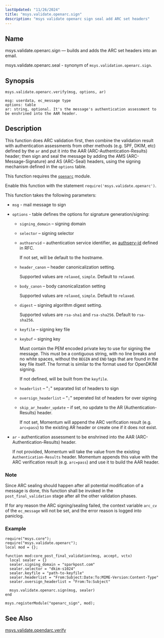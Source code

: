 ```yaml
---
lastUpdated: "11/26/2024"
title: "msys.validate.openarc.sign"
description: "msys validate openarc sign seal add ARC set headers"
---
```


<a name="lua.ref.msys.validate.openarc.sign"></a>
## Name

msys.validate.openarc.sign — builds and adds the ARC set headers into an email.

msys.validate.openarc.seal - synonym of `msys.validation.openarc.sign`.

## Synopsis

`msys.validate.openarc.verify(msg, options, ar)`

```
msg: userdata, ec_message type
options: table
ar: string, optional. It's the message's authentication assessment to be enshrined into the AAR header.

```

## Description

This function does ARC validation first, then combine the validation result with authentication
assessments from other methods (e.g. SPF, DKIM, etc) defined by the `ar` and put it into the AAR
(ARC-Authentication-Results) header;
 then sign and seal the message by adding the AMS (ARC-Message-Signature) and AS
(ARC-Seal) headers, using the signing mechanism defined in the `options` table.

This function requires the [`openarc`](/momentum/4/modules/openarc) module.

Enable this function with the statement `require('msys.validate.openarc')`.

This function takes the following parameters:

*   `msg` - mail message to sign

*   `options`   - table defines the options for signature generation/signing:

    *   `signing_domain` – signing domain

    *   `selector` – signing selector

    *   `authservid` – authentication service identifier, as
        [authserv-id](https://datatracker.ietf.org/doc/html/rfc8601#section-2.5) defined in RFC.

        If not set, will be default to the hostname.

    *   `header_canon` – header canonicalization setting.

        Supported values are `relaxed`, `simple`. Default to `relaxed`.

    *   `body_canon` – body canonicalization setting

        Supported values are `relaxed`, `simple`. Default to `relaxed`.

    *   `digest` – signing algorithm digest setting.

        Supported values are `rsa-sha1` and `rsa-sha256`. Default to `rsa-sha256`.

    *   `keyfile` – signing key file

    *   `keybuf` – signing key

        Must contain the PEM encoded private key to use for signing the
        message. This must be a contiguous string, with no line breaks and no white spaces, without the
        `BEGIN` and `END` tags that are found in the key file itself. The format is similar to the
        format used for OpenDKIM signing.

        If not defined, will be built from the `keyfile`.

    *   `headerlist` – "`;`" separated list of headers to sign

    *   `oversign_headerlist` – "`;`" seperated list of headers for over signing

    *   `skip_ar_header_update` – if set, no update to the AR (Authentication-Results) header.

        If not set, Momentum will append the ARC verification result (e.g. `arc=pass`) to
        the existing AR header or create one if it does not exist.

*   `ar` - authentication assessment to be enshrined into the AAR (ARC-Authentication-Results) header.

    If not provided, Momentum will take the value from the existing `Authentication-Results` header.
    Momentum appends this value with the ARC verification result (e.g. `arc=pass`) and use it to
    build the AAR header.


### Note

Since ARC sealing should happen after all potential modification of a message is done, this function
shall be invoked in the `post_final_validation` stage after all the other validation phases.

If for any reason the ARC signing/sealing failed, the context variable `arc_cv` of the `ec_message`
will not be set, and the error reason is logged into paniclog.


<a name="lua.ref.msys.validate.opendarc.sign.example"></a>
### Example


```
require("msys.core");
require("msys.validate.openarc");
local mod = {};

function mod:core_post_final_validation(msg, accept, vctx)
  local sealer = {}
  sealer.signing_domain = "sparkpost.com"
  sealer.selector = "dkim-s1024"
  sealer.keyfile = "path-to-keyfile"
  sealer.headerlist = "From:Subject:Date:To:MIME-Version:Content-Type"
  sealer.oversign_headerlist = "From:To:Subject"

  msys.validate.openarc.sign(msg, sealer)
end

msys.registerModule("openarc_sign", mod);
```

## See Also

[msys.validate.opendarc.verify](/momentum/4/lua/ref-msys-validate-openarc-verify)

